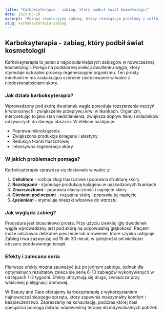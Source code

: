 ```yaml
---
title: "Karboksyterapia - zabieg, który podbił świat kosmetologii"
date: 2025-03-10
excerpt: "Poznaj rewolucyjny zabieg, który rozwiązuje problemy z cellulitem, rozstępami i zmarszczkami. Karboksyterapia to bezpieczna i skuteczna metoda odmładzania skóry."
slug: karboksyterapia-zabieg
---
```


## Karboksyterapia - zabieg, który podbił świat kosmetologii

Karboksyterapia to jeden z najpopularniejszych zabiegów w nowoczesnej kosmetologii. Polega na podskórnej iniekcji dwutlenku węgla, który stymuluje naturalne procesy regeneracyjne organizmu. Ten prosty mechanizm ma zaskakująco szerokie zastosowanie w walce z niedoskonałościami skóry.

### Jak działa karboksyterapia?

Wprowadzony pod skórę dwutlenek węgla powoduje rozszerzenie naczyń krwionośnych i zwiększenie przepływu krwi w tkankach. Organizm, interpretując to jako stan niedotlenienia, zwiększa dopływ tlenu i składników odżywczych do danego obszaru. W efekcie następuje:

- Poprawa mikrokrążenia
- Zwiększona produkcja kolagenu i elastyny
- Redukcja tkanki tłuszczowej
- Intensywna regeneracja skóry

### W jakich problemach pomaga?

Karboksyterapia sprawdza się doskonale w walce z:

1. **Cellulitem** - rozbija złogi tłuszczowe i poprawia strukturę skóry
2. **Rozstępami** - stymuluje produkcję kolagenu w uszkodzonych tkankach
3. **Zmarszczkami** - poprawia elastyczność i napięcie skóry
4. **Cieniami pod oczami** - rozjaśnia skórę i poprawia jej napięcie
5. **Łysieniem** - stymuluje mieszki włosowe do wzrostu

### Jak wygląda zabieg?

Procedura jest stosunkowo prosta. Przy użyciu cienkiej igły dwutlenek węgla wprowadzany jest pod skórę na odpowiednią głębokość. Pacjent może odczuwać delikatne pieczenie lub mrowienie, które szybko ustępuje. Zabieg trwa zazwyczaj od 15 do 30 minut, w zależności od wielkości obszaru poddawanego terapii.

### Efekty i zalecana seria

Pierwsze efekty można zauważyć już po jednym zabiegu, jednak dla optymalnych rezultatów zaleca się serię 6-10 zabiegów wykonywanych w odstępach 1-2 tygodni. Efekty utrzymują się długo, zwłaszcza przy właściwej pielęgnacji domowej.

W Beauty and Care oferujemy karboksyterapię z wykorzystaniem najnowocześniejszego sprzętu, który zapewnia maksymalny komfort i bezpieczeństwo. Zapraszamy na konsultację, podczas której nasi specjaliści pomogą dobrać odpowiednią terapię do indywidualnych potrzeb.
